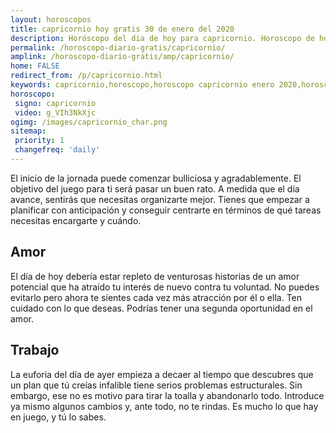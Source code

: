 ```yaml
---
layout: horoscopos
title: capricornio hoy gratis 30 de enero del 2020 
description: Horóscopo del dia de hoy para capricornio. Horoscopo de hoy 30 de enero del 2020. Las predicciones de amor, trabajo, vida personal gratis.
permalink: /horoscopo-diario-gratis/capricornio/
amplink: /horoscopo-diario-gratis/amp/capricornio/
home: FALSE
redirect_from: /p/capricornio.html
keywords: capricornio,horoscopo,horoscopo capricornio enero 2020,horoscopo capricornio hoy,tarot capricornio enero 2020,horoscopo capricornio,tarot capricornio hoy,horoscopo de hoy,horoscopo diario,tarot del amor,horoscopo de hoy capricornio,horoscopo diario del tarot, Horoscopo de hoy capricornio 30 de enero del 2020,horóscopo del día
horoscopo:
 signo: capricornio
 video: g_VIh3NkXjc
ogimg: /images/capricornio_char.png
sitemap:
 priority: 1
 changefreq: 'daily'
---
```



El inicio de la jornada puede comenzar bulliciosa y agradablemente. El objetivo del juego para ti será pasar un buen rato. A medida que el día avance, sentirás que necesitas organizarte mejor. Tienes que empezar a planificar con anticipación y conseguir centrarte en términos de qué tareas necesitas encargarte y cuándo.

## Amor

El día de hoy debería estar repleto de venturosas historias de un amor potencial que ha atraído tu interés de nuevo contra tu voluntad. No puedes evitarlo pero ahora te sientes cada vez más atracción por él o ella. Ten cuidado con lo que deseas. Podrías tener una segunda oportunidad en el amor.

## Trabajo

La euforia del día de ayer empieza a decaer al tiempo que descubres que un plan que tú creías infalible tiene serios problemas estructurales. Sin embargo, ese no es motivo para tirar la toalla y abandonarlo todo. Introduce ya mismo algunos cambios y, ante todo, no te rindas. Es mucho lo que hay en juego, y tú lo sabes.